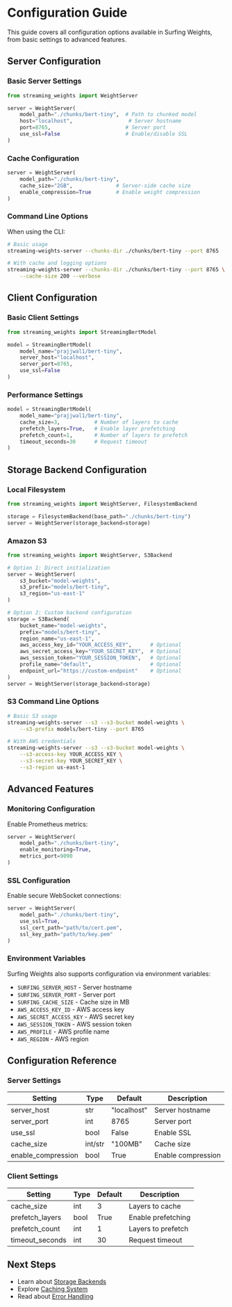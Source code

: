 # Configuration Guide

This guide covers all configuration options available in Surfing Weights, from basic settings to advanced features.

## Server Configuration

### Basic Server Settings

```python
from streaming_weights import WeightServer

server = WeightServer(
    model_path="./chunks/bert-tiny",  # Path to chunked model
    host="localhost",                  # Server hostname
    port=8765,                        # Server port
    use_ssl=False                     # Enable/disable SSL
)
```

### Cache Configuration

```python
server = WeightServer(
    model_path="./chunks/bert-tiny",
    cache_size="2GB",              # Server-side cache size
    enable_compression=True        # Enable weight compression
)
```

### Command Line Options

When using the CLI:

```bash
# Basic usage
streaming-weights-server --chunks-dir ./chunks/bert-tiny --port 8765

# With cache and logging options
streaming-weights-server --chunks-dir ./chunks/bert-tiny --port 8765 \
    --cache-size 200 --verbose
```

## Client Configuration

### Basic Client Settings

```python
from streaming_weights import StreamingBertModel

model = StreamingBertModel(
    model_name="prajjwal1/bert-tiny",
    server_host="localhost",
    server_port=8765,
    use_ssl=False
)
```

### Performance Settings

```python
model = StreamingBertModel(
    model_name="prajjwal1/bert-tiny",
    cache_size=3,           # Number of layers to cache
    prefetch_layers=True,   # Enable layer prefetching
    prefetch_count=1,       # Number of layers to prefetch
    timeout_seconds=30      # Request timeout
)
```

## Storage Backend Configuration

### Local Filesystem

```python
from streaming_weights import WeightServer, FilesystemBackend

storage = FilesystemBackend(base_path="./chunks/bert-tiny")
server = WeightServer(storage_backend=storage)
```

### Amazon S3

```python
from streaming_weights import WeightServer, S3Backend

# Option 1: Direct initialization
server = WeightServer(
    s3_bucket="model-weights",
    s3_prefix="models/bert-tiny",
    s3_region="us-east-1"
)

# Option 2: Custom backend configuration
storage = S3Backend(
    bucket_name="model-weights",
    prefix="models/bert-tiny",
    region_name="us-east-1",
    aws_access_key_id="YOUR_ACCESS_KEY",      # Optional
    aws_secret_access_key="YOUR_SECRET_KEY",  # Optional
    aws_session_token="YOUR_SESSION_TOKEN",   # Optional
    profile_name="default",                   # Optional
    endpoint_url="https://custom-endpoint"    # Optional
)
server = WeightServer(storage_backend=storage)
```

### S3 Command Line Options

```bash
# Basic S3 usage
streaming-weights-server --s3 --s3-bucket model-weights \
    --s3-prefix models/bert-tiny --port 8765

# With AWS credentials
streaming-weights-server --s3 --s3-bucket model-weights \
    --s3-access-key YOUR_ACCESS_KEY \
    --s3-secret-key YOUR_SECRET_KEY \
    --s3-region us-east-1
```

## Advanced Features

### Monitoring Configuration

Enable Prometheus metrics:

```python
server = WeightServer(
    model_path="./chunks/bert-tiny",
    enable_monitoring=True,
    metrics_port=9090
)
```

### SSL Configuration

Enable secure WebSocket connections:

```python
server = WeightServer(
    model_path="./chunks/bert-tiny",
    use_ssl=True,
    ssl_cert_path="path/to/cert.pem",
    ssl_key_path="path/to/key.pem"
)
```

### Environment Variables

Surfing Weights also supports configuration via environment variables:

- `SURFING_SERVER_HOST` - Server hostname
- `SURFING_SERVER_PORT` - Server port
- `SURFING_CACHE_SIZE` - Cache size in MB
- `AWS_ACCESS_KEY_ID` - AWS access key
- `AWS_SECRET_ACCESS_KEY` - AWS secret key
- `AWS_SESSION_TOKEN` - AWS session token
- `AWS_PROFILE` - AWS profile name
- `AWS_REGION` - AWS region

## Configuration Reference

### Server Settings
| Setting | Type | Default | Description |
|---------|------|---------|-------------|
| server_host | str | "localhost" | Server hostname |
| server_port | int | 8765 | Server port |
| use_ssl | bool | False | Enable SSL |
| cache_size | int/str | "100MB" | Cache size |
| enable_compression | bool | True | Enable compression |

### Client Settings
| Setting | Type | Default | Description |
|---------|------|---------|-------------|
| cache_size | int | 3 | Layers to cache |
| prefetch_layers | bool | True | Enable prefetching |
| prefetch_count | int | 1 | Layers to prefetch |
| timeout_seconds | int | 30 | Request timeout |

## Next Steps

- Learn about [Storage Backends](storage-backends.md)
- Explore [Caching System](caching.md)
- Read about [Error Handling](error-handling.md)